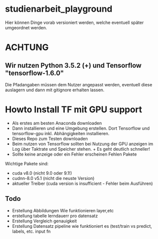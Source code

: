 # studienarbeit_playground
Hier können Dinge vorab versioniert werden, welche eventuell später umgeordnet werden.

# ACHTUNG

## Wir nutzen Python 3.5.2 (+) und Tensorflow "tensorflow-1.6.0" 

Die Pfadangaben müssen dem Nutzer angepasst werden, eventuell diese auslagern und dann mit gitignore erhalten lassen.


# Howto Install TF mit GPU support

* Als erstes am besten Anaconda downloaden
* Dann installieren und eine Umgebung erstellen. Dort Tensorflow und tensorflow-gpu inkl. Abhängigkeiten installieren.
* Dieses Repo zum Testen downloaden
* Beim nutzen von Tensorflow sollten bei Nutzung der GPU anzeigen im Log über Taktrate und Speicher stehen. + Es geht deutlich schneller!
* Sollte keine anzeige oder ein Fehler erscheinen Fehlen Pakete

Wichtige Pakete sind:
* cuda v8.0 (nicht 9.0 oder 9.1!)
* cudnn-8.0 v5.1 (nicht die neuste Version)
* aktueller Treiber (cuda version is insufficient - Fehler beim Ausführen)


## Todo

* Erstellung Abbildungen Wie funktionieren layer,etc
* erstellung tabelle lerndauerr pro datensatz
* Erstellung Vergleich genauigkeit
* Erstellung Datensatz pipeline wie funktioniert es (test/train vs predict, labels, etc. input fn

